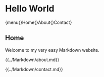 # Hello World

{menu{}Home{}About{}Contact}

## Home
Welcome to my very easy Markdown website.

{{../Markdown/about.md}}

{{../Markdown/contact.md}}